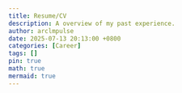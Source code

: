 ```yaml
---
title: Resume/CV
description: A overview of my past experience.
author: arclmpulse
date: 2025-07-13 20:13:00 +0800
categories: [Career]
tags: []
pin: true
math: true
mermaid: true
---
```


